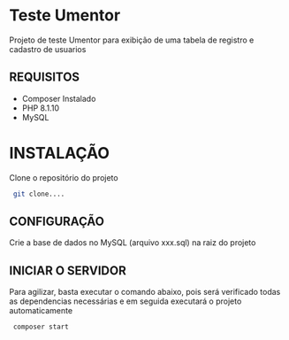 # Teste Umentor
Projeto de teste Umentor para exibição de uma tabela de registro e cadastro de usuarios

## REQUISITOS
- Composer Instalado
- PHP 8.1.10
- MySQL

# INSTALAÇÃO
Clone o repositório do projeto
```sh
 git clone....
```

## CONFIGURAÇÃO
Crie a base de dados no MySQL (arquivo xxx.sql) na raiz do projeto

## INICIAR O SERVIDOR
Para agilizar, basta executar o comando abaixo, pois será verificado todas as dependencias
necessárias e em seguida executará o projeto automaticamente
```sh
 composer start
```
